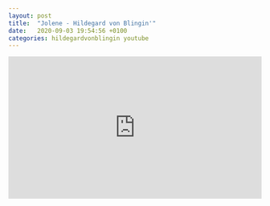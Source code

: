 ```yaml
---
layout: post
title:  "Jolene - Hildegard von Blingin'"
date:   2020-09-03 19:54:56 +0100
categories: hildegardvonblingin youtube
---
```

<style>.embed-container { position: relative; padding-bottom: 56.25%; height: 0; overflow: hidden; max-width: 100%; } .embed-container iframe, .embed-container object, .embed-container embed { position: absolute; top: 0; left: 0; width: 100%; height: 100%; }</style><div class='embed-container'><iframe src='https://www.youtube.com/embed/ugqQlB5fpuc' frameborder='0' allowfullscreen></iframe></div>
